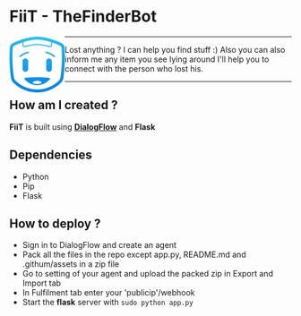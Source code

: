 # FiiT - TheFinderBot
<img align="left" src='/.github/assets/logo.png'>

***

Lost anything ? I can help you find stuff :) Also you can also inform me any item you see lying around I'll help you to connect with the person who lost his.

***

## How am I created ?

**FiiT** is built using **[DialogFlow](https://dialogflow.com/)** and **Flask**

## Dependencies

- Python
- Pip
- Flask

## How to deploy ?

- Sign in to DialogFlow and create an agent
- Pack all the files in the repo except app.py, README.md and .githum/assets in a zip file
- Go to setting of your agent and upload the packed zip in Export and Import tab
- In Fulfilment tab enter your 'publicip'/webhook 
- Start the **flask** server with `sudo python app.py`


